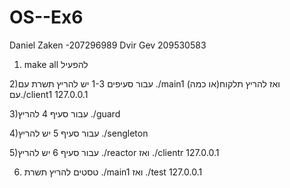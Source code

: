 # OS--Ex6

Daniel Zaken -207296989
Dvir Gev 209530583

1) make all להפעיל

2)עבור סעיפים 1-3 
יש להריץ תשרת עם ./main1
ואז להריץ תלקוח(או כמה) עם./client1 127.0.0.1

3)עבור סעיף 4
להריץ ./guard

4)עבור סעיף 5
יש להריץ ./sengleton

5)עבור סעיף 6
יש להריץ ./reactor 
ואז ./clientr 127.0.0.1

6)   טסטים להריץ תשרת ./main1 
ואז ./test 127.0.0.1
